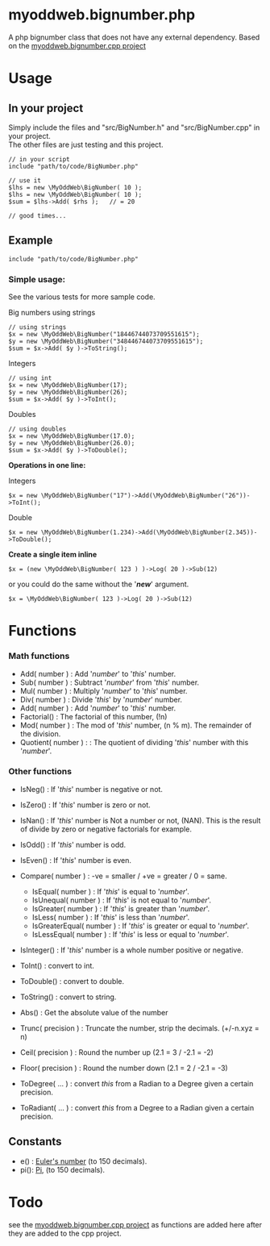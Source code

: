 # myoddweb.bignumber.php #
A php bignumber class that does not have any external dependency.
Based on the [myoddweb.bignumber.cpp project](https://github.com/FFMG/myoddweb.bignumber.cpp)

# Usage #
## In your project ##

Simply include the files and "src/BigNumber.h" and "src/BigNumber.cpp" in your project.    
The other files are just testing and this project.

    // in your script
    include "path/to/code/BigNumber.php"
   
    // use it
    $lhs = new \MyOddWeb\BigNumber( 10 );
    $lhs = new \MyOddWeb\BigNumber( 10 );
	$sum = $lhs->Add( $rhs );	// = 20

    // good times...

## Example ##

    include "path/to/code/BigNumber.php"

### Simple usage: ###

See the various tests for more sample code.

Big numbers using strings

    // using strings
    $x = new \MyOddWeb\BigNumber("18446744073709551615");
    $y = new \MyOddWeb\BigNumber("348446744073709551615");
    $sum = $x->Add( $y )->ToString();

Integers

    // using int
    $x = new \MyOddWeb\BigNumber(17);
    $y = new \MyOddWeb\BigNumber(26);
    $sum = $x->Add( $y )->ToInt();

Doubles

    // using doubles
    $x = new \MyOddWeb\BigNumber(17.0);
    $y = new \MyOddWeb\BigNumber(26.0);
    $sum = $x->Add( $y )->ToDouble();

**Operations in one line:**

Integers

    $x = new \MyOddWeb\BigNumber("17")->Add(\MyOddWeb\BigNumber("26"))->ToInt();

Double

    $x = new \MyOddWeb\BigNumber(1.234)->Add(\MyOddWeb\BigNumber(2.345))->ToDouble();

**Create a single item inline**
    
    $x = (new \MyOddWeb\BigNumber( 123 ) )->Log( 20 )->Sub(12)

or you could do the same without the '***new***' argument.

    $x = \MyOddWeb\BigNumber( 123 )->Log( 20 )->Sub(12)

# Functions #
### Math functions ###
- Add( number ) : Add '*number*' to '*this*' number.
- Sub( number ) : Subtract '*number*' from '*this*' number.
- Mul( number ) : Multiply '*number*' to '*this*' number.
- Div( number ) : Divide '*this*' by '*number*' number.
- Add( number ) : Add '*number*' to '*this*' number.
- Factorial() : The factorial of this number, (!n)
- Mod( number ) : The mod of '*this*' number, (n % m). The remainder of the division. 
- Quotient( number ) : : The quotient of dividing '*this*' number with this '*number*'.

### Other functions ###
- IsNeg() : If '*this*' number is negative or not.
- IsZero() : If '*this*' number is zero or not.
- IsNan() : If '*this*' number is Not a number or not, (NAN). This is the result of divide by zero or negative factorials for example.
- IsOdd() : If '*this*' number is odd.
- IsEven() : If '*this*' number is even.
- Compare( number ) : -ve = smaller / +ve = greater / 0 = same.
	- IsEqual( number ) : If '*this*' is equal to '*number*'.
	- IsUnequal( number ) : If '*this*' is not equal to '*number*'.
	- IsGreater( number ) : If '*this*' is greater than '*number*'.
	- IsLess( number ) : If '*this*' is less than '*number*'.
	- IsGreaterEqual( number ) : If '*this*' is greater or equal to '*number*'.
	- IsLessEqual( number ) : If '*this*' is less or equal to '*number*'.
- IsInteger() : If '*this*' number is a whole number positive or negative. 

- ToInt() : convert to int.
- ToDouble() : convert to double.
- ToString() : convert to string.
- Abs() : Get the absolute value of the number
- Trunc( precision ) : Truncate the number, strip the decimals. (+/-n.xyz = n)
- Ceil( precision ) : Round the number up (2.1 = 3 / -2.1 = -2)
- Floor( precision ) : Round the number down (2.1 = 2 / -2.1 = -3)
    
- ToDegree( ... ) : convert *this* from a Radian to a Degree given a certain precision.  
- ToRadiant( ... ) : convert *this* from a Degree to a Radian given a certain precision.    

## Constants ##
- e() : [Euler's number](https://en.wikipedia.org/wiki/E_%28mathematical_constant%29) (to 150 decimals).
- pi(): [Pi](https://en.wikipedia.org/wiki/Pi), (to 150 decimals).

# Todo #

see the [myoddweb.bignumber.cpp project](https://github.com/FFMG/myoddweb.bignumber.cpp) as functions are added here after they are added to the cpp project.

